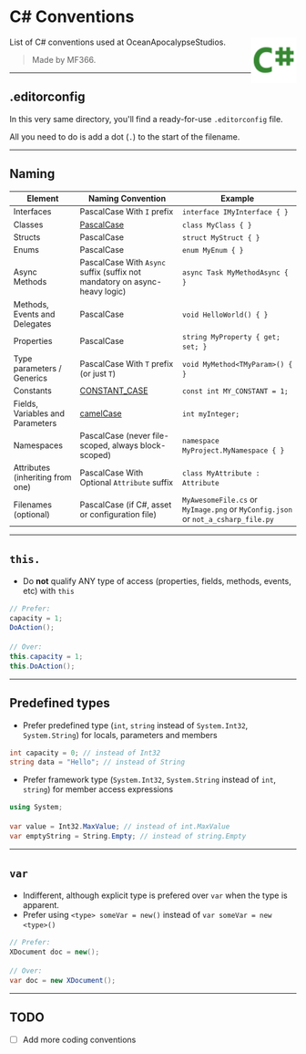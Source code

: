 # C# Conventions
<img src="https://raw.githubusercontent.com/vscode-icons/vscode-icons/refs/heads/master/icons/file_type_csharp.svg" alt="C#" align=right width="80" />

List of C# conventions used at OceanApocalypseStudios.

> Made by MF366.

----

## .editorconfig
In this very same directory, you'll find a ready-for-use `.editorconfig` file.

All you need to do is add a dot (`.`) to the start of the filename.

----

## Naming
| Element                          | Naming Convention                                                                | Example
| -------------------------------- | -------------------------------------------------------------------------------- | -------
| Interfaces                       | PascalCase With `I` prefix                                                       | `interface IMyInterface { }`
| Classes                          | [PascalCase](https://wiki.c2.com/?PascalCase)                                    | `class MyClass { }`
| Structs                          | PascalCase                                                                       | `struct MyStruct { }`
| Enums                            | PascalCase                                                                       | `enum MyEnum { }`
| Async Methods                    | PascalCase With `Async` suffix (suffix not mandatory on async-heavy logic)       | `async Task MyMethodAsync { }`
| Methods, Events and Delegates    | PascalCase                                                                       | `void HelloWorld() { }`
| Properties                       | PascalCase                                                                       | `string MyProperty { get; set; }`
| Type parameters / Generics       | PascalCase With `T` prefix (or just `T`)                                         | `void MyMethod<TMyParam>() { }`
| Constants                        | [CONSTANT_CASE](https://stringcase.org/cases/constant/)                          | `const int MY_CONSTANT = 1;`
| Fields, Variables and Parameters | [camelCase](https://en.wikipedia.org/wiki/Camel_case)                            | `int myInteger;`
| Namespaces                       | PascalCase (never file-scoped, always block-scoped)                              | `namespace MyProject.MyNamespace { }`
| Attributes (inheriting from one) | PascalCase With Optional `Attribute` suffix                                      | `class MyAttribute : Attribute`
| Filenames (optional)             | PascalCase (if C#, asset or configuration file)                                  | `MyAwesomeFile.cs` or `MyImage.png` or `MyConfig.json` or `not_a_csharp_file.py`

----

## `this.`
- Do **not** qualify ANY type of access (properties, fields, methods, events, etc) with `this`

```c#
// Prefer:
capacity = 1;
DoAction();

// Over:
this.capacity = 1;
this.DoAction();
```

----

## Predefined types
- Prefer predefined type (`int`, `string` instead of `System.Int32`, `System.String`) for locals, parameters and members
```c#
int capacity = 0; // instead of Int32
string data = "Hello"; // instead of String
```

- Prefer framework type (`System.Int32`, `System.String` instead of `int`, `string`) for member access expressions
```c#
using System;

var value = Int32.MaxValue; // instead of int.MaxValue
var emptyString = String.Empty; // instead of string.Empty
```

----

## `var`
- Indifferent, although explicit type is prefered over `var` when the type is apparent.
- Prefer using `<type> someVar = new()` instead of `var someVar = new <type>()`
```c#
// Prefer:
XDocument doc = new();

// Over:
var doc = new XDocument();
```

----

## TODO
- [ ] Add more coding conventions
